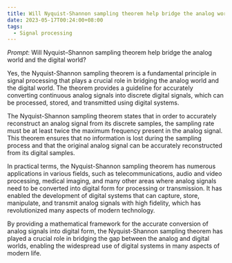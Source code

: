 ```yaml
---
title: Will Nyquist-Shannon sampling theorem help bridge the analog world and the digital world?
date: 2023-05-17T00:24:00+08:00
tags:
  - Signal processing
---
```

_Prompt_: 
Will Nyquist–Shannon sampling theorem help bridge the analog world and the digital world?

Yes, the Nyquist-Shannon sampling theorem is a fundamental principle in signal processing that plays a crucial role in bridging the analog world and the digital world. The theorem provides a guideline for accurately converting continuous analog signals into discrete digital signals, which can be processed, stored, and transmitted using digital systems.

The Nyquist-Shannon sampling theorem states that in order to accurately reconstruct an analog signal from its discrete samples, the sampling rate must be at least twice the maximum frequency present in the analog signal. This theorem ensures that no information is lost during the sampling process and that the original analog signal can be accurately reconstructed from its digital samples.

In practical terms, the Nyquist-Shannon sampling theorem has numerous applications in various fields, such as telecommunications, audio and video processing, medical imaging, and many other areas where analog signals need to be converted into digital form for processing or transmission. It has enabled the development of digital systems that can capture, store, manipulate, and transmit analog signals with high fidelity, which has revolutionized many aspects of modern technology.

By providing a mathematical framework for the accurate conversion of analog signals into digital form, the Nyquist-Shannon sampling theorem has played a crucial role in bridging the gap between the analog and digital worlds, enabling the widespread use of digital systems in many aspects of modern life.